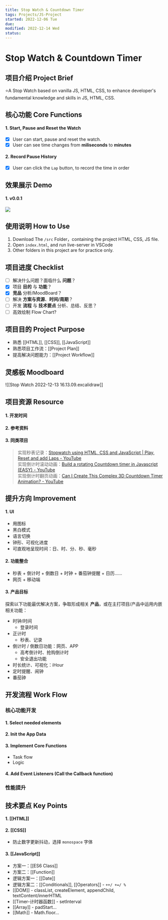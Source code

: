 ```yaml
---
title: Stop Watch & Countdown Timer
tags: Projects/JS-Project
started: 2022-12-06 Tue
due:
modified: 2022-12-14 Wed
status:
---
```

# Stop Watch & Countdown Timer
## 项目介绍 Project Brief
⭐A Stop Watch based on vanilla JS, HTML, CSS, to enhance developer's fundamental knowledge and skills in JS, HTML, CSS.
## 核心功能 Core Functions
#### 1. Start, Pause and Reset the Watch
- [x] User can start, pause and reset the watch.
- [x] User can see time changes from **miliseconds** to **minutes**
#### 2. Record Pause History
- [x] User can click the `Lap` button, to record the time in order
## 效果展示 Demo
#### 1. v0.0.1
![](https://cdn.nlark.com/yuque/0/2022/gif/29677165/1671015466596-c8c189fd-1b12-41a1-9d3d-057c103629b7.gif)
## 使用说明 How to Use
1. Download The `/src` Folder，containing the project HTML, CSS, JS file.
2. Open `index.html`, and run live-server in VSCode
3. Other folders in this project are for practice only. 
## 项目进度 Checklist
- [ ] 解决什么问题？面临什么 **问题**？
- [x] 项目 **目的** 与 **功能**？
- [x] **竞品** 分析/MoodBoard？
- [ ] 解决 **方案与资源**、**时间/周期**？
- [ ] 开发 **流程** 与 **技术要点** 分析、总结、反思？
- [ ] 高效绘制 Flow Chart?
## 项目目的 Project Purpose
- 熟悉 [[HTML]], [[CSS]], [[JavaScript]] 
- 熟悉项目工作流：[[Project Plan]]
- 提高解决问题能力：[[Project Workflow]]
## 灵感板 Moodboard
![[Stop Watch 2022-12-13 16.13.09.excalidraw]]
## 项目资源 Resource
#### 1. 开发时间
#### 2. 参考资料
#### 3. 同类项目
>实现秒表记录：[Stopwatch using HTML, CSS and JavaScript | Play, Reset and add Laps - YouTube](https://www.youtube.com/watch?v=2TLjO0MlBLg)  
>实现倒计时滚动动画：[Build a rotating Countdown timer in Javascript (EASY) - YouTube](https://www.youtube.com/watch?v=VqToCBmqq6w&list=PLWzGaZzzTKsewuFLazXSDDZa9wbEkBoay)  
>实现倒计时翻页动画：[Can I Create This Complex 3D Countdown Timer Animation? - YouTube](https://www.youtube.com/watch?v=p_6IuhmBsfc)
## 提升方向 Improvement
#### 1. UI
- 用图标
- 黑白模式
- 语言切换
- 钟形、可视化进度
- 可直观地呈现时间：日、时、分、秒、毫秒
#### 2. 功能整合
- 秒表 + 倒计时 + 倒数日 + 时钟 + 番茄钟提醒 + 日历……
- 网页 + 移动端
#### 3. 产品目标
探索以下功能最优解决方案，争取形成相关 **产品**，或在主打项目/产品中运用内嵌相关功能：
- 时钟/时间
	- 登录时间
- 正计时
	- 秒表、记录
- 倒计时 / 倒数日功能：网页、APP
	- 高考倒计时、抢购倒计时
	- 安全退出功能
- 时长统计、可视化：iHour
- 定时提醒、闹钟
- 番茄钟
## 开发流程 Work Flow
### 核心功能开发
#### 1. Select needed elements
#### 2. Init the App Data
#### 3. Implement Core Functions
- Task flow 
- Logic
#### 4. Add Event Listeners (Call the Callback function)
### 性能提升
## 技术要点 Key Points
#### 1. [[HTML]]
#### 2. [[CSS]]
- 防止数字更新抖动，选择 `monospace` 字体
#### 3. [[JavaScript]]
- 方案一：[[ES6 Class]]
- 方案二：[[Function]]
- 逻辑方案一：[[Date]]
- 逻辑方案二：[[Conditionals]], [[Operators]] - `++/ +=/ %`
- [[DOM]] - classList, createElement, appendChild, textContent/innerHTML
- [[Timer-计时器函数]] - setInterval
- [[Array]] - padStart...
- [[Math]] - Math.floor... 
